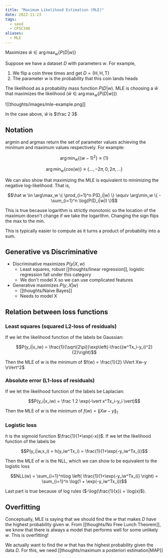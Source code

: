 ```yaml
---
title: "Maximum Likelihood Estimation (MLE)"
date: 2022-11-23
tags:
  - seed
  - CPSC340
aliases:
  - MLE
---
```


Maximizes $\hat w \in \arg \max_w \{ P(D|w) \}$

Suppose we have a dataset $D$ with parameters $w$. For example,

1. We flip a coin three times and get $D = \{ \textrm{H}, \textrm{H}, \textrm{T} \}$
2. The parameter $w$ is the probability that this coin lands heads

The likelihood as a probability mass function $P(D|w)$. MLE is choosing a $\hat w$ that maximizes the likelihood ($\hat w \in \arg \max_w \{ P(D|w) \}$)

![[thoughts/images/mle-example.png]]

In the case above, $\hat w$ is $\frac 2 3$

## Notation

argmin and argmax return the set of parameter values achieving the minimum and maximum values respectively. For example:

$$\arg \min_{w} \{ (w-1)^2 \} \equiv \{ 1 \}$$

$$\arg \min_{w} \{ cos(w) \} \equiv \{ \dots, -2\pi, 0, 2\pi, \dots \}$$

We can also show that maximizing the MLE is equivalent to minimizing the negative log-likelihood. That is,

$$\hat w \in \arg\max_w \{ \prod_{i=1}^n P(D_i|w) \} \equiv \arg\min_w \{ - \sum_{i=1}^n \log(P(D_i|w)) \}$$

This is true because logarithm is strictly monotonic so the location of the maximum doesn't change if we take the logarithm. Changing the sign flips the max to the min.

This is typically easier to compute as it turns a product of probability into a sum.

## Generative vs Discriminative

- Discriminative maximizes $P(y|X,w)$
  - Least squares, robust [[thoughts/linear regression]], logistic regression fall under this category
  - We don't model X so we can use complicated features
- Generative maximizes $P(y,X | w)$
  - [[thoughts/Naive Bayes]]
  - Needs to model X

## Relation between loss functions

### Least squares (squared L2-loss of residuals)

If we let the likelihood function of the labels be Gaussian:

$$P(y_i|x_iw) = \frac{1}{\sqrt{2\pi}}\exp\left(-\frac{(w^Tx_i-y_i)^2}{2}\right)$$

Then the MLE of $w$ is the minimum of $f(w) = \frac{1}{2} \lVert Xw-y \rVert^2$

### Absolute error (L1-loss of residuals)

If we let the likelihood function of the labels be Laplacian:

$$P(y_i|x_iw) = \frac 1 2 \exp(-\vert x^Tx_i-y_i \vert)$$

Then the MLE of $w$ is the minimum of $f(w) = \lVert Xw-y \rVert_1$

### Logistic loss

$h$ is the sigmoid function $\frac{1}{1+\exp(-x)}$. If we let the likelihood function of the labels be

$$P(y_i|w,x_i) = h(y_iw^Tx_i) = \frac{1}{1+\exp(-y_iw^Tx_i)}$$

Then the MLE of $w$ is the NLL, which we can show to be equivalent to the logistic loss

$$NLL(w) = \sum_{i=1}^n\log \left( \frac{1}{1+\exp(-y_iw^Tx_i)} \right) = \sum_{i=1}^n \log(1 + \exp(-y_iw^Tx_i))$$

Last part is true because of log rules ($-\log(\frac{1}{x}) = \log(x)$).

## Overfitting

Conceptually, MLE is saying that we should find the $w$ that makes $D$ have the highest probability given $w$. From [[thoughts/No Free Lunch Theorem]], we know that there is always a model that performs well for some unlikely $w$. This is overfitting!

We actually want to find the $w$ that has the highest probability given the data $D$. For this, we need [[thoughts/maximum a posteriori estimation|MAP]]
